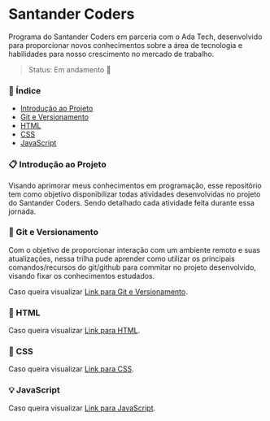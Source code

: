# Santander Coders
Programa do Santander Coders em parceria com o Ada Tech, desenvolvido para proporcionar novos conhecimentos sobre a área de tecnologia e habilidades para nosso crescimento no mercado de trabalho.

> Status: Em andamento :dart:	

### :pushpin: Índice
- [Introdução ao Projeto](#clipboard-introdu%C3%A7%C3%A3o-ao-projeto)
- [Git e Versionamento](#open_file_folder-git-e-versionamento)
- [HTML](#bookmark_tabs-html)
- [CSS](#pencil-css)
- [JavaScript](#bulb-javascript)

### :clipboard: Introdução ao Projeto
Visando aprimorar meus conhecimentos em programação, esse repositório tem como objetivo disponibilizar todas atividades desenvolvidas no projeto do Santander Coders. Sendo detalhado cada atividade feita durante essa jornada.

### :open_file_folder: Git e Versionamento
Com o objetivo de proporcionar interação com um ambiente remoto e suas atualizações, nessa trilha pude aprender como utilizar os principais comandos/recursos do git/github para commitar no projeto desenvolvido, visando fixar os conhecimentos estudados. 

Caso queira visualizar [Link para Git e Versionamento](https://github.com/Pamelamorim1/SantanderCoders/tree/main/Projeto/Git%20e%20Versionamento).

### :bookmark_tabs: HTML

Caso queira visualizar [Link para HTML](https://github.com/Pamelamorim1/SantanderCoders/tree/main/Projeto/Html).

### :pencil: CSS

Caso queira visualizar [Link para CSS](https://github.com/Pamelamorim1/SantanderCoders).

### :bulb: JavaScript

Caso queira visualizar [Link para JavaScript](https://github.com/Pamelamorim1/SantanderCoders).



